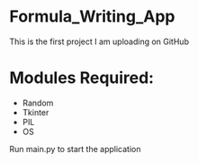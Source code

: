 # Formula_Writing_App
This is the first project I am uploading on GitHub


# Modules Required:
* Random
* Tkinter
* PIL
* OS

Run main.py to start the application
